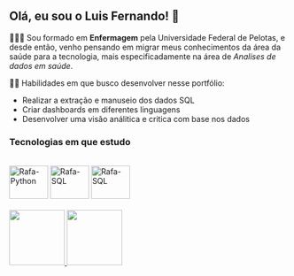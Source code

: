 ## Olá, eu sou o Luis Fernando! 👋

👨🏻‍⚕️ Sou formado em **Enfermagem** pela Universidade Federal de Pelotas, e desde então, venho pensando em migrar meus conhecimentos da área da saúde para a tecnologia, mais especificadamente na área de *Analises de dados em saúde*.

👨‍💻 Habilidades em que busco desenvolver nesse portfólio:
* Realizar a extração e manuseio dos dados SQL
* Criar dashboards em diferentes linguagens
* Desenvolver uma visão análitica e critica com base nos dados

### Tecnologias em que estudo
<div style="display: inline_block"><br>
<img align="center" alt="Rafa-Python" height="60" width="70" src="https://cdn.jsdelivr.net/gh/devicons/devicon@latest/icons/python/python-original-wordmark.svg"/>
<img align="center" alt="Rafa-SQL" height="60" width="70" src="https://cdn.jsdelivr.net/gh/devicons/devicon@latest/icons/mysql/mysql-original-wordmark.svg"/>
<img align="center" alt="Rafa-SQL" height="60" width="70" 
src="https://cdn.jsdelivr.net/gh/devicons/devicon@latest/icons/ruby/ruby-original-wordmark.svg" />
</div>

####


<div>
<a href="https://github.com/luisnicf">
<img height="100em" src="https://github-readme-stats.vercel.app/api?username=luisnicf&show_icons=true&theme=dracula&include_all_commits=true&count_private=true"/>
<img height="100em" src="https://github-readme-stats.vercel.app/api/top-langs/?username=luisnicf&layout=compact&langs_count=16&theme=dracula"/>
</div>
